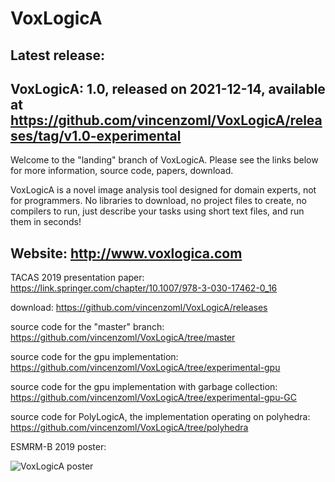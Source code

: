 # VoxLogicA

## Latest release:
## VoxLogicA: 1.0, released on 2021-12-14, available at https://github.com/vincenzoml/VoxLogicA/releases/tag/v1.0-experimental

Welcome to the "landing" branch of VoxLogicA. Please see the links below for more information, source code, papers, download. 

VoxLogicA is a novel image analysis tool designed for domain experts, not for programmers. No libraries to download, no project files to create, no compilers to run, just describe your tasks using short text files, and run them in seconds!

## Website: http://www.voxlogica.com


TACAS 2019 presentation paper: https://link.springer.com/chapter/10.1007/978-3-030-17462-0_16

download: https://github.com/vincenzoml/VoxLogicA/releases

source code for the "master" branch: https://github.com/vincenzoml/VoxLogicA/tree/master

source code for the gpu implementation: https://github.com/vincenzoml/VoxLogicA/tree/experimental-gpu

source code for the gpu implementation with garbage collection: https://github.com/vincenzoml/VoxLogicA/tree/experimental-gpu-GC

source code for PolyLogicA, the implementation operating on polyhedra: https://github.com/vincenzoml/VoxLogicA/tree/polyhedra

ESMRM-B 2019 poster: 

![VoxLogicA poster](https://github.com/vincenzoml/VoxLogicA/raw/master/docs/poster-ciancia.jpg "Poster")
